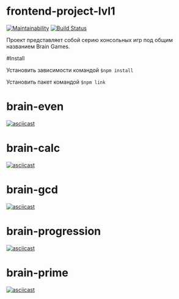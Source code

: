 # frontend-project-lvl1
[![Maintainability](https://api.codeclimate.com/v1/badges/555ddfcd66b22926507b/maintainability)](https://codeclimate.com/github/Timofey92/frontend-project-lvl1/maintainability) [![Build Status](https://travis-ci.org/Timofey92/frontend-project-lvl1.svg?branch=master)](https://travis-ci.org/Timofey92/frontend-project-lvl1)

Проект представляет собой серию консольных игр под общим названием Brain Games.

#Install

Установить зависимости командой ```$npm install```

Установить пакет командой ```$npm link```

# brain-even
[![asciicast](https://asciinema.org/a/cHn8IcYJ9EqmyCMEdkenNuqQF.svg)](https://asciinema.org/a/cHn8IcYJ9EqmyCMEdkenNuqQF)

# brain-calc
[![asciicast](https://asciinema.org/a/pMR15URHUJ7M8iYbntRBW6Fys.svg)](https://asciinema.org/a/pMR15URHUJ7M8iYbntRBW6Fys)

# brain-gcd
[![asciicast](https://asciinema.org/a/O0pKZQEtifLHkq5r2cRdLNwUK.svg)](https://asciinema.org/a/O0pKZQEtifLHkq5r2cRdLNwUK)

# brain-progression
[![asciicast](https://asciinema.org/a/7SQQkV7FeWlyXVYUABHem1xIa.svg)](https://asciinema.org/a/7SQQkV7FeWlyXVYUABHem1xIa)

# brain-prime
[![asciicast](https://asciinema.org/a/C5GUBPCsPnlfbvOY1Te64QKkW.svg)](https://asciinema.org/a/C5GUBPCsPnlfbvOY1Te64QKkW)